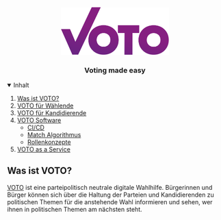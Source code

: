 <!-- PROJECT LOGO -->
<br />
<p align="center">
  <a href="https://voto.vote">
    <img src="./logo.svg" alt="Logo" width="50%" height="auto">
  </a>

  <h3 align="center">Voting made easy</h3>
</p>

<!-- TABLE OF CONTENTS -->
<details open="open">
  <summary>Inhalt</summary>
  <ol>
    <li>
      <a href="#was-ist-voto">Was ist VOTO?</a>
    </li>
    <li>
      <a href="./docs/votoforvoters.md">VOTO für Wählende</a>
    </li>
    <li>
      <a href="./docs/votoforcandidates.md">VOTO für Kandidierende</a>
    </li>
    <li>
      <a href="./docs/architecture.md">VOTO Software</a>
      <ul>
        <li><a href="./docs/cicd.md">CI/CD</a></li>
        <li><a href="./docs/algorithm.md">Match Algorithmus</a></li>
        <li><a href="./docs/roles.md">Rollenkonzepte</a></li>
      </ul>
    </li>
    <li><a href="./docs/vaas.md">VOTO as a Service</a></li>
  </ol>
</details>

## Was ist VOTO?

[VOTO](https://voto.vote) ist eine parteipolitisch neutrale digitale Wahlhilfe.
Bürgerinnen und Bürger können sich über die Haltung der Parteien und Kandidierenden zu politischen Themen für die anstehende Wahl informieren und sehen, wer ihnen in politischen Themen am nächsten steht.
